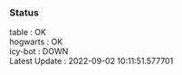 ### Status


table : OK  
hogwarts : OK  
icy-bot : DOWN  
Latest Update : 2022-09-02 10:11:51.577701
